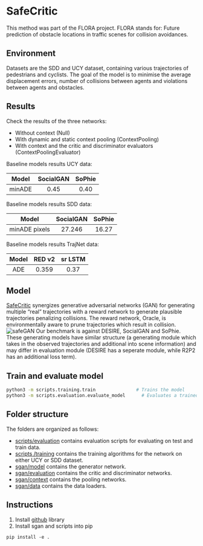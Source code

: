 # SafeCritic

This method was part of the FLORA project. FLORA stands for: Future prediction of obstacle locations in traffic scenes for collision avoidances.

## Environment
Datasets are the SDD and UCY dataset, containing various trajectories of pedestrians and cyclists. The goal of the model is to minimise the average displacement errors, number of collisions between agents and violations between agents and obstacles. 

## Results
Check the results of the three networks:
- Without context (Null)
- With dynamic and static context pooling (ContextPooling)
- With context and the critic and discriminator evaluators (ContextPoolingEvaluator)

Baseline models results UCY data:

| Model | SocialGAN  | SoPhie  |
| :-----: | :-: | :-: |
| minADE |  0.45 | 0.40 |

Baseline models results SDD data:

| Model | SocialGAN  | SoPhie  |
| :-----: | :-: | :-: |
| minADE pixels | 27.246 |  16.27 |

Baseline models results TrajNet data:

| Model | RED v2 | sr LSTM  |
| :-----: | :-: | :-: |
| ADE | 0.359 |  0.37 |


## Model 
[SafeCritic](https://arxiv.org/abs/1910.06673) synergizes generative adversarial networks (GAN) for generating multiple “real” trajectories with a reward network to generate plausible trajectories penalizing collisions. The reward network, Oracle, is environmentally aware to prune trajectories which result in collision.
![safeGAN](architecture.png)
Our benchmark is against DESIRE, SocialGAN and SoPhie. These generating models have similar structure (a generating module which takes in the observed trajectories and additional into scene information) and may differ in evaluation module (DESIRE has a seperate module, while R2P2 has an additional loss term). 

## Train and evaluate model
```bash
python3 -m scripts.training.train               # Trains the model
python3 -m scripts.evaluation.evaluate_model      # Evaluates a trained model
```

## Folder structure
The folders are organized as follows:
- [scripts/evaluation](scripts/evaluation) contains evaluation scripts for evaluating on test and train data.
- [scripts /training](scripts/training) contains the training algorithms for the network on either UCY or SDD dataset.
- [sgan/model](sgan/model) contains the generator network. 
- [sgan/evaluation](sgan/evaluation) contains the critic and discriminator networks. 
- [sgan/context](sgan/context) contains the pooling networks. 
- [sgan/data](sgan/data) contains the data loaders. 

## Instructions

1. Install [github](https://github.com/tessavdheiden/FLORA) library
2. Install sgan and scripts into pip
```
pip install -e .
```

